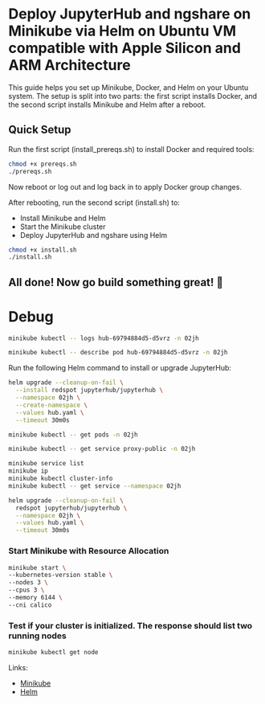 # Deploy JupyterHub and ngshare on Minikube via Helm on Ubuntu VM compatible with Apple Silicon and ARM Architecture
This guide helps you set up Minikube, Docker, and Helm on your Ubuntu system. The setup is split into two parts: the first script installs Docker, and the second script installs Minikube and Helm after a reboot.

## Quick Setup
Run the first script (install_prereqs.sh) to install Docker and required tools:
```bash
chmod +x prereqs.sh
./prereqs.sh
```
Now reboot or log out and log back in to apply Docker group changes.

After rebooting, run the second script (install.sh) to:
- Install Minikube and Helm
- Start the Minikube cluster
- Deploy JupyterHub and ngshare using Helm

```bash
chmod +x install.sh
./install.sh
```

## All done! Now go build something great! 🚀

# Debug

```bash
minikube kubectl -- logs hub-69794884d5-d5vrz -n 02jh
```

```bash
minikube kubectl -- describe pod hub-69794884d5-d5vrz -n 02jh
```


Run the following Helm command to install or upgrade JupyterHub:

```bash
helm upgrade --cleanup-on-fail \
  --install redspot jupyterhub/jupyterhub \
  --namespace 02jh \
  --create-namespace \
  --values hub.yaml \
  --timeout 30m0s
```

```bash
minikube kubectl -- get pods -n 02jh
```

```bash
minikube kubectl -- get service proxy-public -n 02jh
```

```bash
minikube service list
minikube ip
minikube kubectl cluster-info
minikube kubectl -- get service --namespace 02jh
```

```bash
helm upgrade --cleanup-on-fail \
  redspot jupyterhub/jupyterhub \
  --namespace 02jh \
  --values hub.yaml \
  --timeout 30m0s
  ```
### Start Minikube with Resource Allocation
```bash
minikube start \
--kubernetes-version stable \
--nodes 3 \
--cpus 3 \
--memory 6144 \
--cni calico
```

### Test if your cluster is initialized. The response should list two running nodes
```bash
minikube kubectl get node
```

Links:
- [Minikube](https://minikube.sigs.k8s.io/docs/)
- [Helm](https://helm.sh/docs/)



